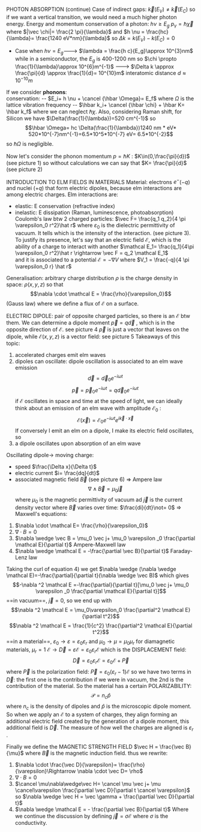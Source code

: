 PHOTON ABSORPTION (continue)
Case of indirect gaps:
$\vec k(E_V)\not=\vec k (E_C)$ so if we want a vertical transition, we would need a much higher photon energy.
Energy and momentum conservation of a photon:
$h \nu \geq E_g$
$p_{\gamma}= \hbar \vec \chi$ 
where $|\vec \chi|= \frac{2 \pi}{\lambda}$ and $h \nu = \frac{hc}{\lambda}= \frac{1240 eV*nm}{\lambda}$
so $\Delta k= k(E_V)- k (E_C)=0$ 

- Case when $h \nu = E_g$---> $\lambda = \frac{h c}{E_g}\approx 10^{3}nm$ while in a semiconductor, the $E_g$ is 400-1200 nm
so $\chi \propto \frac{1}{\lambda}\approx 10^{6}m^{-1}$  ---> $\Delta k \approx \frac{\pi}{d} \approx \frac{1}{d}= 10^{10}m$ 
interatomic distance $d\approx10^{-10}m$ 

If we consider **phonons**:  
conservation: -- $E_i+ h \nu + \cancel {\hbar \Omega}= E_f$ where $\Omega$ is the lattice vibration frequency
            -- $\hbar k_i+ \cancel {\hbar \chi} + \hbar K= \hbar k_f$ 
where we can neglect $\hbar \chi$.
Also, considering Raman shift, for Silicon we have $\Delta(\frac{1}{\lambda})=520 cm^{-1}$  so $$\hbar \Omega= hc \Delta(\frac{1}{\lambda})1240 nm * eV* 520*10^{-7}nm^{-1}=6.5*10^5*10^{-7} eV= 6.5*10^{-2}$$
so $\hbar \Omega$ is negligible.

Now let's consider the phonon momentum $p=\hbar K$ : $K\in(0,\frac{\pi}{d})$ 
(see picture 1)
so without calculations we can say that $K= \frac{\pi}{d}$
(see picture 2)

INTRODUCTION TO ELM FIELDS IN MATERIALS
Material: electrons $e^-$($-q$) and nuclei ($+q$) that form electric dipoles, because elm interactions are among electric charges.
Elm interactions are:
- elastic: E conservation (refractive index)
- inelastic: E dissipation (Raman, luminescence, photoabsorption)
Coulomb's law btw 2 charged particles: $\vec F= \frac{q_1 q_2}{4 \pi \varepsilon_0 r^2}\hat r$
where $\varepsilon_0$ is the dielectric permittivity of vacuum. It tells which is the intensity of the interaction. (see picture 3). To justify its presence, let's say that an electric field $\mathcal E$, which is the ability of a charge to interact with another $\mathcal E_1= \frac{q_1}{4\pi \varepsilon_0 r^2}\hat r \rightarrow \vec F = q_2 \mathcal E_1$    
and it is associated to a potential $\mathcal E= - \nabla V$ where $V_1 = \frac{-q}{4 \pi \varepsilon_0 r} \hat r$

Generalisation: arbitrary charge distribution
$\rho$ is the charge density in space: $\rho(x,y,z)$ so that $$\nabla \cdot \mathcal E = \frac{\rho}{\varepsilon_0}$$
(Gauss law) where we define a flux of $\mathcal E$ on a surface.

ELECTRIC DIPOLE: 
pair of opposite charged particles, so there is an $\mathcal E$ btw them. We can determine a dipole moment $\vec p= q \vec d$ , which is in the opposite direction of $\mathcal E$. see picture 4
$\vec p$ is just a vector that leaves on the dipole, while $\mathcal E(x,y,z)$ is a vector field: see picture 5
Takeaways of this topic:
1) accelerated charges emit elm waves 
2) dipoles can oscillate: dipole oscillation is associated to an elm wave emission
$$\vec d= \vec d_0 e^{-i\omega t}$$
$$\vec p= \vec p_0 e^{-i \omega t}= q \vec d_0e^{-i \omega t}$$
if $\mathcal E$ oscillates in space and time at the speed of light, we can ideally think about an emission of an elm wave with amplitude $\mathcal E_0$ : $$\mathcal E(\vec x)= \mathcal E_0 e^{-i \omega t}e^{i \vec k \cdot \vec x}$$
If conversely I emit an elm on a dipole, I make its electric field oscillates, so
3) a dipole oscillates upon absorption of an elm wave 

Oscillating dipole-> moving charge:
- speed $\frac{\Delta x}{\Delta t}$
- electric current $i= \frac{dq}{dt}$ 
- associated magnetic field $\vec B$ (see picture 6)
$\Rightarrow$ Ampere law$$\nabla \wedge \vec B = \mu_0 \vec j$$
where $\mu_0$ is the magnetic permittivity of vacuum ad $\vec j$ is the current density vector
where $\vec B$ varies over time: $\frac{di}{dt}\not= 0$ 
$\Rightarrow$ Maxwell's equations:
1) $\nabla \cdot \mathcal E= \frac{\rho}{\varepsilon_0}$
2) $\nabla \cdot B = 0$
3) $\nabla \wedge \vec B = \mu_0 \vec j+ \mu_0 \varepsilon _0 \frac{\partial \mathcal E}{\partial t}$   Ampere-Maxwell law
4) $\nabla \wedge \mathcal E = -\frac{\partial \vec B}{\partial t}$  Faraday-Lenz law

Taking the curl of equation 4) we get $\nabla \wedge (\nabla \wedge \mathcal E)=-\frac{\partial}{\partial t}(\nabla \wedge \vec B)$
which gives $$-\nabla ^2 \mathcal E =-\frac{\partial}{\partial t}[\mu_0 \vec j+ \mu_0 \varepsilon _0 \frac{\partial \mathcal E}{\partial t}]$$
==in vacuum==, $\vec j = 0$, so we end up with $$\nabla ^2 \mathcal E = \mu_0\varepsilon_0 \frac{\partial^2 \mathcal E}{\partial t^2}$$
$$\nabla ^2 \mathcal E = \frac{1}{c^2} \frac{\partial^2 \mathcal E}{\partial t^2}$$
==in a material==, $\varepsilon_0 \rightarrow \varepsilon= \varepsilon_0 \varepsilon_r$ and $\mu_0 \rightarrow \mu= \mu_0 \mu_r$ 
for diamagnetic materials, $\mu_r = 1$
$\mathcal E \rightarrow \vec D= \varepsilon \mathcal E = \varepsilon_0 \varepsilon_r \mathcal E$ which is the DISPLACEMENT  field: $$\vec D= \varepsilon_0 \varepsilon_r \mathcal E= \varepsilon_0 \mathcal E+ \vec P$$
where $\vec P$ is the polarization field: $\vec P= \varepsilon_0 (\varepsilon_r -1) \mathcal E$ 
so we have two terms in $\vec D$: the first one is the contribution if we were in vacuum, the 2nd is the contribution of the material. So the material has a certain POLARIZABILITY: $$\mathcal P= n_c \hat p$$
where $n_c$ is the density of dipoles and $\hat p$ is the microscopic dipole moment.
So when we apply an $\mathcal E$ to a system of charges, they align forming an additional electric field created by the generation of a dipole moment, this additional field is $\vec D$. The measure of how well the charges are aligned is $\varepsilon_r$ .

Finally we define the MAGNETIC STRENGTH FIELD $\vec H = \frac{\vec B}{\mu}$ where $\vec B$ is the magnetic induction field.
thus we rewrite: 
1) $\nabla \cdot \frac{\vec D}{\varepsilon}= \frac{\rho}{\varepsilon}\Rightarrow \nabla \cdot \vec D= \rho$
2) $\nabla \cdot B = 0$
3) $\cancel \mu\nabla\wedge\vec H= \cancel \mu \vec j+ \mu \cancel\varepsilon \frac{\partial \vec D}{\partial t \cancel \varepsilon}$ so $\nabla \wedge \vec H = \vec \gamma + \frac{\partial \vec D}{\partial t}$
4) $\nabla \wedge \mathcal E = - \frac{\partial \vec B}{\partial t}$
Where we continue the discussion by defining $\vec j = \sigma \mathcal E$ where $\sigma$ is the conductivity.